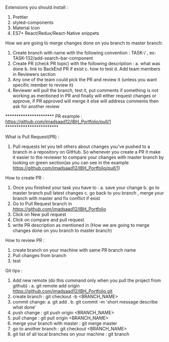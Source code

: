 Extensions you should install : 
1. Prettier
2. styled-components
3. Material Icon
4. ES7+ React/Redux/React-Native snippets 

How we are going to merge changes done on you branch to master branch:
1. Create branch with name with the following convention :  TASK-<NUMBER>/<TASK-TITLE> , ex: TASK-132/add-search-bar-component
2. Create PR (check PR topic) with the following description :
    a. what was done
    b. link to BackEnd PR if exist
    c. how to test
    d. Add team members in Reviewers section
3. Any one of the team could pick the PR and review it (unless you want specific member to review it)
4. Reviewer will pull the branch, test it, put comments if something is not working as mentioned in PR and finally will either request changes or approve,
   if PR approved will merge it else will address comments then ask for another review

  ********************** PR example : https://github.com/imadsaad12/IBH_Portfolio/pull/1  ************************



What is Pull Request(PR) :
1. Pull requests let you tell others about changes you've pushed to a branch in a repository on GitHub.
   So whenever you create a PR it make it easier to the reviewer to compare your changes with master branch by looking on green section(as you can see in the example https://github.com/imadsaad12/IBH_Portfolio/pull/1)

How to create PR : 
1. Once you finished your task you have to :
    a. save your change
    b. go to master branch pull latest changes
    c. go back to you branch , merge your branch with master and fix conflict if exist
2. Go to Pull Request branch in https://github.com/imadsaad12/IBH_Portfolio
3. Click on  New pull request
4. Click on compare and pull request
5. write PR description as mentioned in (How we are going to merge changes done on you branch to master branch)

How to review PR : 
1. create branch on your machine with same PR branch name
2. Pull changes from branch
3. test


Git tips : 
1. Add new remote (do this command only when you pull the project from github) :
    a. git remote add origin https://github.com/imadsaad12/IBH_Portfolio.git
3. create branch : git checkout -b <BRANCH_NAME>
3. commit change: 
    a. git add .
    b. git commit -m 'short message describe what done'
4. push change : git push origin <BRANCH_NAME>
5. pull change : git pull origin <BRANCH_NAME>
6. merge your branch with master : git merge master
7. go to another branch : git checkout <BRANCH_NAME>
8. git list of all local branches on your machine : git branch



